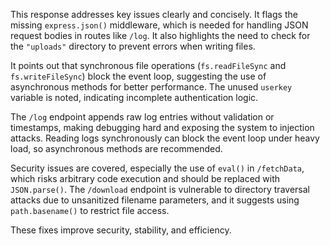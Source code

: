 This response addresses key issues clearly and concisely. It flags the missing `express.json()` middleware, which is needed for handling JSON request bodies in routes like `/log`. It also highlights the need to check for the `"uploads"` directory to prevent errors when writing files.

It points out that synchronous file operations (`fs.readFileSync` and `fs.writeFileSync`) block the event loop, suggesting the use of asynchronous methods for better performance. The unused `userkey` variable is noted, indicating incomplete authentication logic.

The `/log` endpoint appends raw log entries without validation or timestamps, making debugging hard and exposing the system to injection attacks. Reading logs synchronously can block the event loop under heavy load, so asynchronous methods are recommended.

Security issues are covered, especially the use of `eval()` in `/fetchData`, which risks arbitrary code execution and should be replaced with `JSON.parse()`. The `/download` endpoint is vulnerable to directory traversal attacks due to unsanitized filename parameters, and it suggests using `path.basename()` to restrict file access.

These fixes improve security, stability, and efficiency.